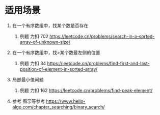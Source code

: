 # 适用场景

1. 在一个有序数组中，找某个数是否存在
   1. 例题 力扣 702 https://leetcode.cn/problems/search-in-a-sorted-array-of-unknown-size/
2. 在一个有序数组中，找>某个数最左侧的位置

   1. 例题 力扣 34 https://leetcode.cn/problems/find-first-and-last-position-of-element-in-sorted-array/

3. 局部最小值问题

   1. 例题 力扣 162 https://leetcode.cn/problems/find-peak-element/

4. 参考 图示等参考 https://www.hello-algo.com/chapter_searching/binary_search/
